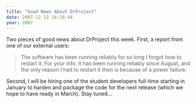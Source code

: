 ```yaml
---
title: "Good News About DrProject"
date: 2007-12-13 16:18:44
year: 2007
---
```

Two pieces of good news about DrProject this week. First, a report from one of our external users:
<blockquote>The software has been running reliably for so long I forgot how to restart it. For your info, it has been running reliably since August, and the only reason I had to restart it then is because of a power failure.</blockquote>
Second, I will be hiring one of the student developers full-time starting in January to harden and package the code for the next release (which we hope to have ready in March).  Stay tuned...
